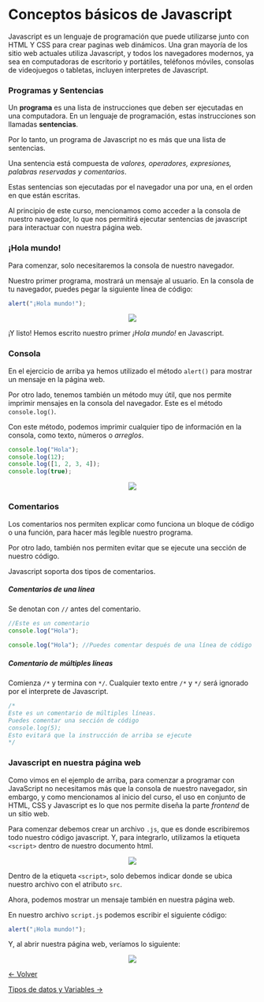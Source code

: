 # Conceptos básicos de Javascript

Javascript es un lenguaje de programación que puede utilizarse junto con HTML Y CSS para crear paginas web dinámicos. Una gran mayoría de los sitio web actuales utiliza Javascript, y todos los navegadores modernos, ya sea en computadoras de escritorio y portátiles, teléfonos móviles, consolas de videojuegos o tabletas, incluyen interpretes de Javascript.

### Programas y Sentencias
Un **programa** es una lista de instrucciones que deben ser ejecutadas en una computadora. En un lenguaje de programación, estas instrucciones son llamadas **sentencias**.

Por lo tanto, un programa de Javascript no es más que una lista de sentencias.

Una sentencia está compuesta de *valores, operadores, expresiones, palabras reservadas y comentarios*.

Estas sentencias son ejecutadas por el navegador una por una, en el orden en que están escritas.

Al principio de este curso, mencionamos como acceder a la consola de nuestro navegador, lo que nos permitirá ejecutar sentencias de javascript para interactuar con nuestra página web.


### ¡Hola mundo!
Para comenzar, solo necesitaremos la consola de nuestro navegador.

Nuestro primer programa, mostrará un mensaje al usuario. En la consola de tu navegador, puedes pegar la siguiente línea de código:

```javascript
alert("¡Hola mundo!");
```

<p align="center">
    <img src="./img/js/holaMundo.png">
</p>

¡Y listo!
Hemos escrito nuestro primer *¡Hola mundo!* en Javascript.

### Consola
En el ejercicio de arriba ya hemos utilizado el método `alert()` para mostrar un mensaje en la página web.

Por otro lado, tenemos también un método muy útil, que nos permite imprimir mensajes en la consola del navegador. Este es el método `console.log()`.

Con este método, podemos imprimir cualquier tipo de información en la consola, como texto, números o *arreglos*.

```javascript
console.log("Hola");
console.log(12);
console.log([1, 2, 3, 4]);
console.log(true);
```

<p align="center">
    <img src="./img/js/consoleLog3.png">
</p>


### Comentarios
Los comentarios nos permiten explicar como funciona un bloque de código o una función, para hacer más legible nuestro programa.

Por otro lado, también nos permiten evitar que se ejecute una sección de nuestro código.

Javascript soporta dos tipos de comentarios.

##### Comentarios de una línea
Se denotan con `//` antes del comentario.
```javascript
//Este es un comentario
console.log("Hola");
```

```javascript
console.log("Hola"); //Puedes comentar después de una línea de código
```

##### Comentario de múltiples líneas
Comienza `/*` y termina con `*/`.
Cualquier texto entre `/*` y `*/` será ignorado por el interprete de Javascript.
```javascript
/*
Este es un comentario de múltiples líneas.
Puedes comentar una sección de código
console.log(5);
Esto evitará que la instrucción de arriba se ejecute
*/
```
### Javascript en nuestra página web
Como vimos en el ejemplo de arriba, para comenzar a programar con JavaScript no necesitamos más que la consola de nuestro navegador, sin embargo, y como mencionamos al inicio del curso, el uso en conjunto de HTML, CSS y Javascript es lo que nos permite diseña la parte *frontend* de un sitio web.

Para comenzar debemos crear un archivo `.js`, que es donde escribiremos todo nuestro código javascript. Y, para integrarlo, utilizamos la etiqueta `<script>` dentro de nuestro documento html.

<p align="center">
    <img src="./img/js/jsEnHtml.png">
</p>

Dentro de la etiqueta `<script>`, solo debemos indicar donde se ubica nuestro archivo con el atributo `src`.

Ahora, podemos mostrar un mensaje también en nuestra página web.

En nuestro archivo `script.js` podemos escribir el siguiente código:

```javascript
alert("¡Hola mundo!");
```

Y, al abrir nuestra página web, veríamos lo siguiente:

<p align="center">
    <img src="./img/js/jsEnHtml2.png">
</p>

[<- Volver](README.md)

[Tipos de datos y Variables ->](09-Tipos-de-datos-Variables.md)
